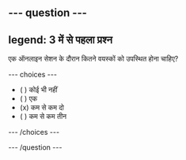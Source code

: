 --- question ---
---
legend: 3 में से पहला प्रश्न
---

एक ऑनलाइन सेशन के दौरान कितने वयस्कों को उपस्थित होना चाहिए?

--- choices ---

- ( ) कोई भी नहीं
- ( ) एक
- (x) कम से कम दो
- ( ) कम से कम तीन

--- /choices ---

--- /question ---

